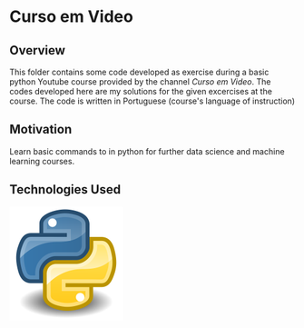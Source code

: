 # Curso em Video
## Overview
This folder contains some code developed as exercise during a basic python Youtube course provided by the channel *Curso em Video*.
The codes developed here are my solutions for the given excercises at the course.
The code is written in Portuguese (course's language of instruction)

## Motivation
Learn basic commands to in python for further data science and machine learning courses.

## Technologies Used
<img src="/images/python.png" height="200">
